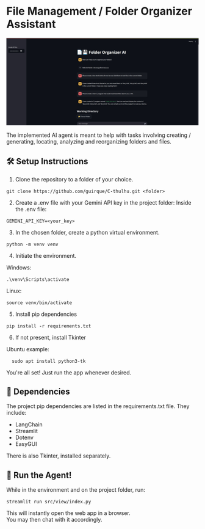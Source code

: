 # File Management / Folder Organizer Assistant

![Screenshot of Chat with AI Agent](images/Screenshot.jpeg)

The implemented AI agent is meant to help with tasks involving creating / generating, locating, analyzing and reorganizing folders and files.

## 🛠️ Setup Instructions

1. Clone the repository to a folder of your choice.
```
git clone https://github.com/guirque/C-thulhu.git <folder>
```

2. Create a .env file with your Gemini API key in the project folder:
Inside the .env file:
```
GEMINI_API_KEY=<your_key>
```

3. In the chosen folder, create a python virtual environment.
```
python -m venv venv
```

4. Initiate the environment.  
  
  Windows:
  ```
  .\venv\Scripts\activate
  ```
  Linux:
  ```
  source venv/bin/activate
  ```

5. Install pip dependencies
```
pip install -r requirements.txt
```

6. If not present, install Tkinter

  Ubuntu example:
  ```
    sudo apt install python3-tk
  ```

  You're all set! Just run the app whenever desired.

## 💼 Dependencies

The project pip dependencies are listed in the requirements.txt file. They include:
- LangChain
- Streamlit
- Dotenv
- EasyGUI

There is also Tkinter, installed separately.

## 🏃 Run the Agent!

While in the environment and on the project folder, run:
```
streamlit run src/view/index.py
```

This will instantly open the web app in a browser.  
You may then chat with it accordingly.